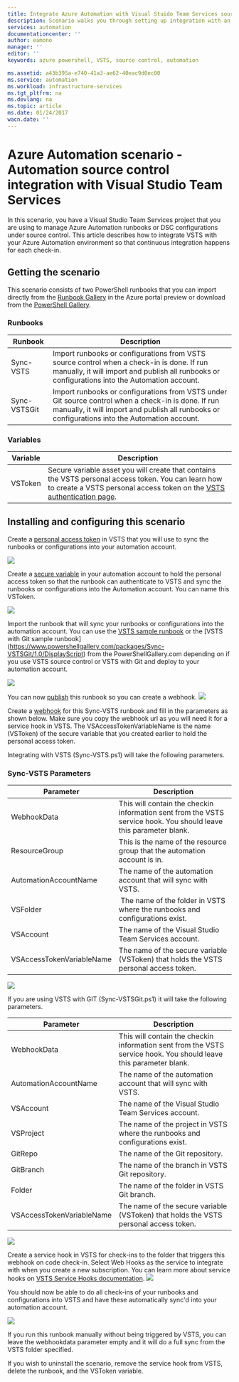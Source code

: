 ```yaml
---
title: Integrate Azure Automation with Visual Stuido Team Services source control | Azure
description: Scenario walks you through setting up integration with an Azure Automation account and Visual Stuido Team Services source control.
services: automation
documentationcenter: ''
author: eamono
manager: ''
editor: ''
keywords: azure powershell, VSTS, source control, automation

ms.assetid: a43b395a-e740-41a3-ae62-40eac9d0ec00
ms.service: automation
ms.workload: infrastructure-services
ms.tgt_pltfrm: na
ms.devlang: na
ms.topic: article
ms.date: 01/24/2017
wacn.date: ''
---
```


# Azure Automation scenario - Automation source control integration with Visual Studio Team Services

In this scenario, you have a Visual Studio Team Services project that you are using to manage Azure Automation runbooks or DSC configurations under source control.
This article describes how to integrate VSTS with your Azure Automation environment so that continuous integration happens for each check-in.

## Getting the scenario

This scenario consists of two PowerShell runbooks that you can import directly from the [Runbook Gallery](./automation-runbook-gallery.md) in the Azure portal preview or download from the [PowerShell Gallery](https://www.powershellgallery.com).

### Runbooks

Runbook | Description| 
--------|------------|
Sync-VSTS | Import runbooks or configurations from VSTS source control when a check-in is done. If run manually, it will import and publish all runbooks or configurations into the Automation account.| 
Sync-VSTSGit | Import runbooks or configurations from VSTS under Git source control when a check-in is done. If run manually, it will import and publish all runbooks or configurations into the Automation account.|

### Variables

Variable | Description|
-----------|------------|
VSToken | Secure variable asset you will create that contains the VSTS personal access token. You can learn how to create a VSTS personal access token on the [VSTS authentication page](https://www.visualstudio.com/docs/integrate/get-started/auth/overview). 
## Installing and configuring this scenario

Create a [personal access token](https://www.visualstudio.com/docs/integrate/get-started/auth/overview) in VSTS that you will use to sync the runbooks or configurations into your automation account.

![](./media/automation-scenario-source-control-integration-with-VSTS/VSTSPersonalToken.png) 

Create a [secure variable](./automation-variables.md) in your automation account to hold the personal access token so that the runbook can authenticate to VSTS and sync the runbooks or configurations into the Automation account. You can name this VSToken. 

![](./media/automation-scenario-source-control-integration-with-VSTS/VSTSTokenVariable.png)

Import the runbook that will sync your runbooks or configurations into the automation account. You can use the [VSTS sample runbook](https://www.powershellgallery.com/packages/Sync-VSTS/1.0/DisplayScript) or the [VSTS with Git sample runbook] (https://www.powershellgallery.com/packages/Sync-VSTSGit/1.0/DisplayScript) from the PowerShellGallery.com depending on if you use VSTS source control or VSTS with Git and deploy to your automation account.

![](./media/automation-scenario-source-control-integration-with-VSTS/VSTSPowerShellGallery.png)

You can now [publish](./automation-creating-importing-runbook.md#publishing-a-runbook) this runbook so you can create a webhook. 
![](./media/automation-scenario-source-control-integration-with-VSTS/VSTSPublishRunbook.png)

Create a [webhook](./automation-webhooks.md) for this Sync-VSTS runbook and fill in the parameters as shown below. Make sure you copy the webhook url as you will need it for a service hook in VSTS. The VSAccessTokenVariableName is the name (VSToken) of the secure variable that you created earlier to hold the personal access token. 

Integrating with VSTS (Sync-VSTS.ps1) will take the following parameters.
### Sync-VSTS Parameters

Parameter | Description| 
--------|------------|
WebhookData | This will contain the checkin information sent from the VSTS service hook. You should leave this parameter blank.| 
ResourceGroup | This is the name of the resource group that the automation account is in.|
AutomationAccountName | The name of the automation account that will sync with VSTS.|
VSFolder | The name of the folder in VSTS where the runbooks and configurations exist.|
VSAccount | The name of the Visual Studio Team Services account.| 
VSAccessTokenVariableName | The name of the secure variable (VSToken) that holds the VSTS personal access token.| 

![](./media/automation-scenario-source-control-integration-with-VSTS/VSTSWebhook.png)

If you are using VSTS with GIT (Sync-VSTSGit.ps1) it will take the following parameters.

Parameter | Description|
--------|------------|
WebhookData | This will contain the checkin information sent from the VSTS service hook. You should leave this parameter blank.| ResourceGroup | This the name of the resource group that the automation account is in.|
AutomationAccountName | The name of the automation account that will sync with VSTS.|
VSAccount | The name of the Visual Studio Team Services account.|
VSProject | The name of the project in VSTS where the runbooks and configurations exist.|
GitRepo | The name of the Git repository.|
GitBranch | The name of the branch in VSTS Git repository.|
Folder | The name of the folder in VSTS Git branch.|
VSAccessTokenVariableName | The name of the secure variable (VSToken) that holds the VSTS personal access token.|

![](./media/automation-scenario-source-control-integration-with-VSTS/VSTSGitWebhook.png)

Create a service hook in VSTS for check-ins to the folder that triggers this webhook on code check-in. Select Web Hooks as the service to integrate with when you create a new subscription. You can learn more about service hooks on [VSTS Service Hooks documentation](https://www.visualstudio.com/docs/marketplace/integrate/service-hooks/get-started).
![](./media/automation-scenario-source-control-integration-with-VSTS/VSTSServiceHook.png)

You should now be able to do all check-ins of your runbooks and configurations into VSTS and have these automatically sync'd into your automation account.

![](./media/automation-scenario-source-control-integration-with-VSTS/VSTSSyncRunbookOutput.png)

If you run this runbook manually without being triggered by VSTS, you can leave the webhookdata parameter empty and it will do a full sync from the VSTS folder specified.

If you wish to uninstall the scenario, remove the service hook from VSTS, delete the runbook, and the VSToken variable.